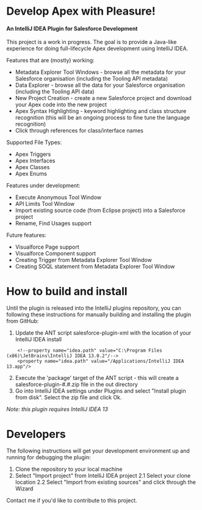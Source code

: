 # Develop Apex with Pleasure!
#### An IntelliJ IDEA Plugin for Salesforce Development

This project is a work in progress.  The goal is to provide a Java-like experience for doing full-lifecycle Apex
development using IntelliJ IDEA.

Features that are (mostly) working:

* Metadata Explorer Tool  Windows - browse all the metadata for your Salesforce organisation (including the Tooling
 API metadata)
* Data Explorer - browse all the data for your Salesforce organisation (including the Tooling API data)
* New Project Creation - create a new Salesforce project and download your Apex code into the new project
* Apex Syntax Highlighting - keyword highlighting and class structure recognition (this will be an ongoing process to
fine tune the language recognition)
* Click through references for class/interface names

Supported File Types:

* Apex Triggers
* Apex Interfaces
* Apex Classes
* Apex Enums

Features under development:

* Execute Anonymous Tool Window
* API Limits Tool Window
* Import existing source code (from Eclipse project) into a Salesforce project
* Rename, Find Usages support

Future features:

* Visualforce Page support
* Visualforce Component support
* Creating Trigger from Metadata Explorer Tool Window
* Creating SOQL statement from Metadata Explorer Tool Window

# How to build and install

Until the plugin is released into the IntelliJ plugins repository, you can following these instructions for manually
building and installing the plugin from GitHub:

1.  Update the ANT script salesforce-plugin-xml with the location of your IntelliJ IDEA install
```
    <!--property name="idea.path" value="C:\Program Files (x86)\JetBrains\IntelliJ IDEA 13.0.2"/-->
    <property name="idea.path" value="/Applications/IntelliJ IDEA 13.app"/>
```
2.  Execute the 'package' target of the ANT script - this will create a salesforce-plugin-#.#.zip
file in the out directory
3.  Go into IntelliJ IDEA settings under Plugins and select "Install plugin from disk".  Select the zip file and click Ok.

*Note: this plugin requires IntelliJ IDEA 13*

# Developers

The following instructions will get your development environment up and running for debugging the plugin:

1.  Clone the repository to your local machine
2.  Select "Import project" from IntelliJ IDEA project
2.1 Select your clone location
2.2 Select "Import from existing sources" and click through the Wizard

Contact me if you'd like to contribute to this project.
